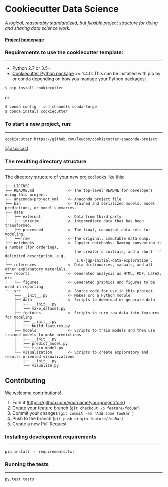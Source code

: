 # Cookiecutter Data Science

_A logical, reasonably standardized, but flexible project structure for doing and sharing data science work._


#### [Project homepage](http://drivendata.github.io/cookiecutter-data-science/)


### Requirements to use the cookiecutter template:
-----------
 - Python 2.7 or 3.5+
 - [Cookiecutter Python package](http://cookiecutter.readthedocs.org/en/latest/installation.html) >= 1.4.0: This can be installed with pip by or conda depending on how you manage your Python packages:

``` bash
$ pip install cookiecutter
```

or

``` bash
$ conda config --add channels conda-forge
$ conda install cookiecutter
```


### To start a new project, run:
------------

    cookiecutter https://github.com/leudom/cookiecutter-anaconda-project


[![asciicast](https://asciinema.org/a/v0DEGD0waKMizEKrgRflxV4wj.svg)](https://asciinema.org/a/v0DEGD0waKMizEKrgRflxV4wj)

### The resulting directory structure
------------

The directory structure of your new project looks like this: 

```
├── LICENSE
├── README.md               <- The top-level README for developers using this project.
├── anaconda-project.yml    <- Anaconda project file
├── bin                     <- Trained and serialized models, model predictions, or model summaries.
├── data
│   ├── external            <- Data from third party
│   ├── interim             <- Intermediate data that has been transformed.
│   ├── processed           <- The final, canonical data sets for modeling.
│   └── raw                 <- The original, immutable data dump.
├── notebooks               <- Jupyter notebooks. Naming convention is a number (for ordering),
│                              the creator's initials, and a short `-` delimited description, e.g.
│                              `1.0-jqp-initial-data-exploration`.
├── references              <- Data dictionaries, manuals, and all other explanatory materials.
├── reports                 <- Generated analysis as HTML, PDF, LaTeX, etc.
│   └── figures             <- Generated graphics and figures to be used in reporting
└── src                     <- Source code for use in this project.
    ├── __init__.py         <- Makes src a Python module
    ├── data                <- Scripts to download or generate data
    │   ├── __init__.py     
    │   └── make_dataset.py
    ├── features            <- Scripts to turn raw data into features for modeling
    │   ├── __init__.py
    │   └── build_features.py
    ├── models              <- Scripts to train models and then use trained models to make predictions
    │   ├── __init__.py
    │   ├── predict_model.py
    │   └── train_model.py
    └── visualization       <- Scripts to create exploratory and results oriented visualizations
        ├── __init__.py
        └── visualize.py
```

## Contributing

We welcome contributions!
1. Fork it (<https://github.com/yourname/yourproject/fork>)
2. Create your feature branch (`git checkout -b feature/fooBar`)
3. Commit your changes (`git commit -am 'Add some fooBar'`)
4. Push to the branch (`git push origin feature/fooBar`)
5. Create a new Pull Request

### Installing development requirements
------------

    pip install -r requirements.txt

### Running the tests
------------

    py.test tests
